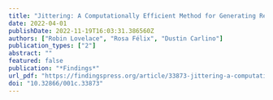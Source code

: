 ```yaml
---
title: "Jittering: A Computationally Efficient Method for Generating Realistic Route Networks from Origin-Destination Data"
date: 2022-04-01
publishDate: 2022-11-19T16:03:31.386560Z
authors: ["Robin Lovelace", "Rosa Félix", "Dustin Carlino"]
publication_types: ["2"]
abstract: ""
featured: false
publication: "*Findings*"
url_pdf: "https://findingspress.org/article/33873-jittering-a-computationally-efficient-method-for-generating-realistic-route-networks-from-origin-destination-data"
doi: "10.32866/001c.33873"
---
```


